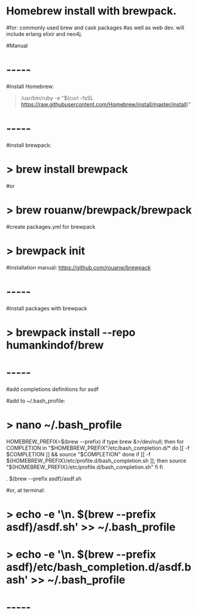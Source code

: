 # Homebrew install with brewpack. 
#for: commonly used brew and cask packages
#as well as web dev. will include erlang elixir and neo4j.

#Manual

# -----
#install Homebrew:
>/usr/bin/ruby -e "$(curl -fsSL https://raw.githubusercontent.com/Homebrew/install/master/install)"

# -----
#install brewpack:
# > brew install brewpack
#or
# > brew rouanw/brewpack/brewpack

#create packages.yml for brewpack
# > brewpack init

#installation manual: https://github.com/rouanw/brewpack

# -----
#install packages with brewpack
# > brewpack install --repo humankindof/brew

# -----
#add completions definitions for asdf

#add to ~/.bash_profile:
# > nano ~/.bash_profile

HOMEBREW_PREFIX=$(brew --prefix)
if type brew &>/dev/null; then
  for COMPLETION in "$HOMEBREW_PREFIX"/etc/bash_completion.d/*
  do
    [[ -f $COMPLETION ]] && source "$COMPLETION"
  done
  if [[ -f ${HOMEBREW_PREFIX}/etc/profile.d/bash_completion.sh ]];
  then
    source "${HOMEBREW_PREFIX}/etc/profile.d/bash_completion.sh"
  fi
fi

. $(brew --prefix asdf)/asdf.sh

#or, at terminal:
# > echo -e '\n. $(brew --prefix asdf)/asdf.sh' >> ~/.bash_profile
# > echo -e '\n. $(brew --prefix asdf)/etc/bash_completion.d/asdf.bash' >> ~/.bash_profile

# -----
